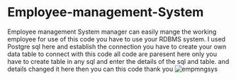 # Employee-management-System
Employee management System manager can easily mange the working employee
for use of this code you have to use your RDBMS system. I used Postgre sql here and establish the connection you have to create your own data table to connect with this code all code are paresent here only you have to create table in any sql and enter the details of the sql and table. and details changed it here then you can this code 
thank you
![empmngsys](https://user-images.githubusercontent.com/117879907/206902836-b396564a-8512-466f-9a39-2f81385f3663.png)
